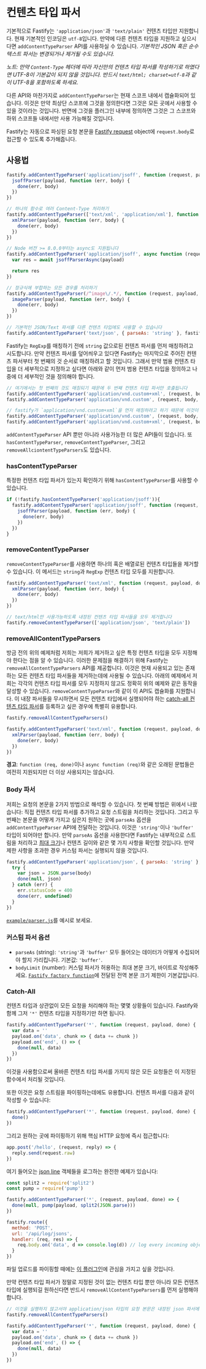 # 컨텐츠 타입 파서

기본적으로 Fastify는 `'application/json'`과 `'text/plain'` 컨텐츠 타입만 지원합니다.
현재 기본적인 인코딩은 `utf-8`입니다.
만약에 다른 컨텐츠 타입을 지원하고 싶으시다면 `addContentTypeParser` API를 사용하실 수 있습니다.
*기본적인 JSON 혹은 순수 텍스트 파서는 변경되거나 제거될 수도 있습니다.*

*노트: 만약 `Content-Type` 헤더에 따라 자신만의 컨텐츠 타입 파서를 작성하기로 하였다면 UTF-8이 기본값이 되지 않을 것입니다. 반드시 `text/html; charset=utf-8`과 같이 UTF-8을 포함하도록 하세요.*

다른 API와 마찬가지로 `addContentTypeParser`는 현재 스코프 내에서 캡슐화되어 있습니다.
이것은 만약 최상단 스코프에 그것을 정의한다면 그것은 모든 곳에서 사용할 수 있을 것이라는 것입니다.
반면에 그것을 플러그인 내부에 정의하면 그것은 그 스코프와 하위 스코프들 내에서만 사용 가능해질 것입니다.

Fastify는 자동으로 파싱된 요청 본문을 [Fastify request](Request.md) object에 `request.body`로 접근할 수 있도록 추가해줍니다.

## 사용법
```js
fastify.addContentTypeParser('application/jsoff', function (request, payload, done) {
  jsoffParser(payload, function (err, body) {
    done(err, body)
  })
})

// 하나의 함수로 여러 Content-Type 처리하기
fastify.addContentTypeParser(['text/xml', 'application/xml'], function (request, payload, done) {
  xmlParser(payload, function (err, body) {
    done(err, body)
  })
})

// Node 버전 >= 8.0.0부터는 async도 지원됩니다
fastify.addContentTypeParser('application/jsoff', async function (request, payload) {
  var res = await jsoffParserAsync(payload)

  return res
})

// 정규식에 부합하는 모든 경우를 처리하기
fastify.addContentTypeParser(/^image\/.*/, function (request, payload, done) {
  imageParser(payload, function (err, body) {
    done(err, body)
  })
})

// 기본적인 JSON/Text 파서를 다른 컨텐츠 타입에도 사용할 수 있습니다
fastify.addContentTypeParser('text/json', { parseAs: 'string' }, fastify.getDefaultJsonParser('ignore', 'ignore'))
```

Fastify는 `RegExp`를 매칭하기 전에 `string` 값으로된 컨텐츠 파서를 먼저 매칭하려고 시도합니다.
만약 컨텐츠 파서를 덮어씌우고 있다면 Fastify는 마지막으로 주어진 컨텐츠 파서부터 첫 번째의 것 순서로 매칭하려고 할 것입니다.
그래서 만약 범용 컨텐츠 타입을 더 세부적으로 지정하고 싶다면 아래와 같이 먼저 범용 컨텐츠 타입을 정의하고 나중에 더 세부적인 것을 정의해야 합니다.

```js
// 여기에서는 첫 번째의 것도 매칭되기 때문에 두 번째 컨텐츠 타입 파서만 호출됩니다
fastify.addContentTypeParser('application/vnd.custom+xml', (request, body, done) => {} )
fastify.addContentTypeParser('application/vnd.custom', (request, body, done) => {} )

// fastify가 `application/vnd.custom+xml`을 먼저 매칭하려고 하기 때문에 이것이 저희가 원했던 동작입니다
fastify.addContentTypeParser('application/vnd.custom', (request, body, done) => {} )
fastify.addContentTypeParser('application/vnd.custom+xml', (request, body, done) => {} )
```

`addContentTypeParser` API 뿐만 아니라 사용가능한 더 많은 API들이 있습니다.
또 `hasContentTypeParser`, `removeContentTypeParser`, 그리고 `removeAllciontentTypeParsers`도 있습니다.

### hasContentTypeParser

특정한 컨텐츠 타입 파서가 있는지 확인하기 위해 `hasContentTypeParser`를 사용할 수 있습니다.

```js
if (!fastify.hasContentTypeParser('application/jsoff')){
  fastify.addContentTypeParser('application/jsoff', function (request, payload, done) {
    jsoffParser(payload, function (err, body) {
      done(err, body)
    })
  })
}
```

### removeContentTypeParser

`removeContentTypeParser`를 사용하면 하나의 혹은 배열로된 컨텐츠 타입들을 제거할 수 있습니다.
이 메서드는 `string`과 `RegExp` 컨텐츠 타입 모두를 지원합니다.

```js
fastify.addContentTypeParser('text/xml', function (request, payload, done) {
  xmlParser(payload, function (err, body) {
    done(err, body)
  })
})

// text/html만 사용가능하도록 내장된 컨텐츠 타입 파서들을 모두 제거합니다
fastify.removeContentTypeParser(['application/json', 'text/plain'])
```

### removeAllContentTypeParsers

방금 전의 위의 예제처럼 저희는 저희가 제거하고 싶은 특정 컨텐츠 타입을 모두 지정해야 한다는 점을 알 수 있습니다.
이러한 문제점을 해결하기 위해 Fastify는 `removeAllContentTypeParsers` API를 제공합니다.
이것은 현재 사용되고 있는 존재하는 모든 컨텐츠 타입 파서들을 제거하는데에 사용될 수 있습니다.
아래의 예제에서 저희는 각각의 컨텐츠 타입 파서를 모두 지정하지 않고도 정확히 위의 예제와 같은 동작을 달성할 수 있습니다.
`removeContentTypeParser`와 같이 이 API도 캡슐화를 지원합니다.
이 내장 파서들을 무시하면서 모든 컨텐츠 타입에서 실행되어야 하는 [catch-all 컨텐츠 타입 파서](#Catch-All)를 등록하고 싶은 경우에 특별히 유용합니다.

```js
fastify.removeAllContentTypeParsers()

fastify.addContentTypeParser('text/xml', function (request, payload, done) {
  xmlParser(payload, function (err, body) {
    done(err, body)
  })
})
```

**경고**: `function (req, done)`이나 `async function (req)`와 같은 오래된 문법들은 여전히 지원되지만 더 이상 사용되지는 않습니다.

### Body 파서
저희는 요청의 본문을 2가지 방법으로 해석할 수 있습니다.
첫 번째 방법은 위에서 나왔습니다: 직접 컨텐츠 타입 파서를 추가하고 요청 스트림을 처리하는 것입니다.
그리고 두 번째는 본문을 어떻게 가지고 싶은지 원하는 곳에 `parseAs` 옵션을 `addContentTypeParser` API에 전달하는 것입니다.
이것은 `'string'`이나 `'buffer'` 타입이 되어야만 합니다.
만약 `parseAs` 옵션을 사용한다면 Fastify는 내부적으로 스트림을 처리하고 [최대 크기](Server.md#factory-body-limit)나 컨텐츠 길이와 같은 몇 가지 사항을 확인할 것입니다.
만약 제한 사항을 초과한 경우 커스텀 파서는 실행되지 않을 것입니다.

```js
fastify.addContentTypeParser('application/json', { parseAs: 'string' }, function (req, body, done) {
  try {
    var json = JSON.parse(body)
    done(null, json)
  } catch (err) {
    err.statusCode = 400
    done(err, undefined)
  }
})
```

[`example/parser.js`](../examples/parser.js)를 예시로 보세요.

### 커스텀 파서 옵션
+ `parseAs` (string): `'string'`과 `'buffer'` 모두 들어오는 데이터가 어떻게 수집되어야 할지 가리킵니다. 기본값: `'buffer'`.
+ `bodyLimit` (number): 커스텀 파서가 허용하는 최대 본문 크기, 바이트로 작성해주세요. [`Fastify factory function`](Server.md#body-limit)에 전달된 전역 본문 크기 제한이 기본값입니다.

### Catch-All
컨텐츠 타입과 상관없이 모든 요청을 처리해야 하는 몇몇 상황들이 있습니다.
Fastify와 함께 그저 `'*'` 컨텐츠 타입을 지정하기만 하면 됩니다.
```js
fastify.addContentTypeParser('*', function (request, payload, done) {
  var data = ''
  payload.on('data', chunk => { data += chunk })
  payload.on('end', () => {
    done(null, data)
  })
})
```

이것을 사용함으로써 올바른 컨텐츠 타입 파서를 가지지 않은 모든 요청들은 이 지정된 함수에서 처리될 것입니다.

또한 이것은 요청 스트림을 파이핑하는데에도 유용합니다.
컨텐츠 파서를 다음과 같이 작성할 수 있습니다:

```js
fastify.addContentTypeParser('*', function (request, payload, done) {
  done()
})
```

그리고 원하는 곳에 파이핑하기 위해 핵심 HTTP 요청에 즉시 접근합니다:

```js
app.post('/hello', (request, reply) => {
  reply.send(request.raw)
})
```

여기 들어오는 [json line](https://jsonlines.org/) 객체들을 로그하는 완전한 예제가 있습니다:

```js
const split2 = require('split2')
const pump = require('pump')

fastify.addContentTypeParser('*', (request, payload, done) => {
  done(null, pump(payload, split2(JSON.parse)))
})

fastify.route({
  method: 'POST',
  url: '/api/log/jsons',
  handler: (req, res) => {
    req.body.on('data', d => console.log(d)) // log every incoming object
  }
})
```

파일 업로드를 파이핑할 때에는 [이 플러그인](https://github.com/fastify/fastify-multipart)에 관심을 가지고 싶을 것입니다.

만약 컨텐츠 타입 파서가 정말로 지정된 것이 없는 컨텐츠 타입 뿐만 아니라 모든 컨텐츠 타입에 실행되길 원하신다면 반드시 `removeAllContentTypeParsers`를 먼저 실행해야 합니다.

```js
// 이것을 실행하지 않고서야 application/json 타입의 요청 본문은 내장된 json 파서에 의해 처리될 것입니다
fastify.removeAllContentTypeParsers()

fastify.addContentTypeParser('*', function (request, payload, done) {
  var data = ''
  payload.on('data', chunk => { data += chunk })
  payload.on('end', () => {
    done(null, data)
  })
})
```
